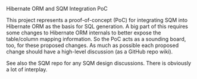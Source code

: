 Hibernate ORM and SQM Integration PoC

This project represents a proof-of-concept (PoC) for integrating SQM into Hibernate ORM as the basis for SQL generation. A big part of this requires some changes to Hibernate ORM internals to better expose the table/column mapping information. So the PoC acts as a sounding board, too, for these proposed changes. As much as possible each proposed change should have a high-level discussion (as a GitHub repo wiki).

See also the SQM repo for any SQM design discussions. There is obviously a lot of interplay.
